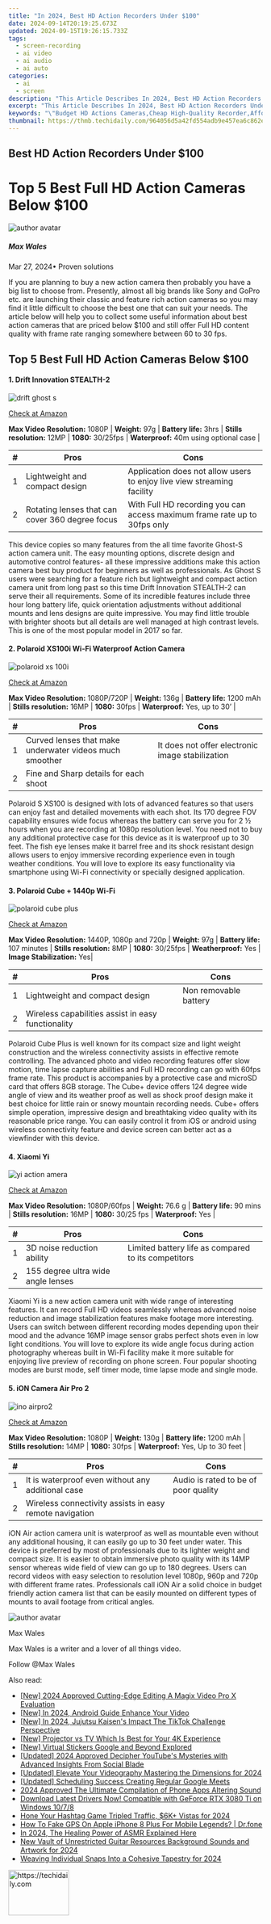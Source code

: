 ```yaml
---
title: "In 2024, Best HD Action Recorders Under $100"
date: 2024-09-14T20:19:25.673Z
updated: 2024-09-15T19:26:15.733Z
tags: 
  - screen-recording
  - ai video
  - ai audio
  - ai auto
categories: 
  - ai
  - screen
description: "This Article Describes In 2024, Best HD Action Recorders Under $100"
excerpt: "This Article Describes In 2024, Best HD Action Recorders Under $100"
keywords: "\"Budget HD Actions Cameras,Cheap High-Quality Recorder,Affordable Action Cam HD,Low-Cost Action Video HDDs,Economical Action Camera HDSLR,Inexpensive 1080P Recorders,Value-Priced Action Cameras\""
thumbnail: https://thmb.techidaily.com/964056d5a42fd554adb9e457ea6c862e5065495ad6b360af575e17501ef981e0.png
---
```


## Best HD Action Recorders Under $100

# Top 5 Best Full HD Action Cameras Below $100

![author avatar](https://images.wondershare.com/filmora/article-images/max-wales-author.jpg)

##### Max Wales

 Mar 27, 2024• Proven solutions

 If you are planning to buy a new action camera then probably you have a big list to choose from. Presently, almost all big brands like Sony and GoPro etc. are launching their classic and feature rich action cameras so you may find it little difficult to choose the best one that can suit your needs. The article below will help you to collect some useful information about best action cameras that are priced below $100 and still offer Full HD content quality with frame rate ranging somewhere between 60 to 30 fps.

## Top 5 Best Full HD Action Cameras Below $100

#### 1. Drift Innovation STEALTH-2

![drift ghost s](//images.wondershare.com/filmora/article-images/drift-innocations-ghost-s-1.jpg)

[Check at Amazon](https://www.amazon.com/gp/product/B00MCWWL0G/ref=as%5Fli%5Fqf%5Fsp%5Fasin%5Fil%5Ftl?ie=UTF8&tag=vs-flora-20&camp=1789&creative=9325&linkCode=as2&creativeASIN=B00MCWWL0G&linkId=18467dac61fdbb82717c78990474d825)

**Max Video Resolution:** 1080P | **Weight:** 97g | **Battery life:** 3hrs | **Stills resolution:** 12MP | **1080:** 30/25fps | **Waterproof:** 40m using optional case |

| # | Pros                                            | Cons                                                                      |
| - | ----------------------------------------------- | ------------------------------------------------------------------------- |
| 1 | Lightweight and compact design                  | Application does not allow users to enjoy live view streaming facility    |
| 2 | Rotating lenses that can cover 360 degree focus | With Full HD recording you can access maximum frame rate up to 30fps only |

This device copies so many features from the all time favorite Ghost-S action camera unit. The easy mounting options, discrete design and automotive control features- all these impressive additions make this action camera best buy product for beginners as well as professionals. As Ghost S users were searching for a feature rich but lightweight and compact action camera unit from long past so this time Drift Innovation STEALTH-2 can serve their all requirements. Some of its incredible features include three hour long battery life, quick orientation adjustments without additional mounts and lens designs are quite impressive. You may find little trouble with brighter shoots but all details are well managed at high contrast levels. This is one of the most popular model in 2017 so far.

#### 2. Polaroid XS100i Wi-Fi Waterproof Action Camera

![polaroid xs 100i](https://images.wondershare.com/filmora/article-images/polaroid-xs-100i-1.jpg)

[Check at Amazon](https://www.amazon.com/gp/product/B00F46UQ4K/ref=as%5Fli%5Ftl?ie=UTF8&tag=vs-flora-20&camp=1789&creative=9325&linkCode=as2&creativeASIN=B00F46UQ4K&linkId=6d1cf73dd040f47f4ac8a8a14ac9643f)

**Max Video Resolution:** 1080P/720P | **Weight:**  136g | **Battery life:**  1200 mAh | **Stills resolution:** 16MP | **1080:**  30fps | **Waterproof:** Yes, up to 30’ |

| # | Pros                                                    | Cons                                             |
| - | ------------------------------------------------------- | ------------------------------------------------ |
| 1 | Curved lenses that make underwater videos much smoother | It does not offer electronic image stabilization |
| 2 | Fine and Sharp details for each shoot                   |                                                  |

 Polaroid S XS100 is designed with lots of advanced features so that users can enjoy fast and detailed movements with each shot. Its 170 degree FOV capability ensures wide focus whereas the battery can serve you for 2 ½ hours when you are recording at 1080p resolution level. You need not to buy any additional protective case for this device as it is waterproof up to 30 feet. The fish eye lenses make it barrel free and its shock resistant design allows users to enjoy immersive recording experience even in tough weather conditions. You will love to explore its easy functionality via smartphone using Wi-Fi connectivity or specially designed application.

#### 3. Polaroid Cube + 1440p Wi-Fi

![polaroid cube plus](https://images.wondershare.com/filmora/article-images/polaroid-cube-plus.jpg)

[Check at Amazon](https://www.amazon.com/gp/product/B011OUSSL2/ref=as%5Fli%5Ftl?ie=UTF8&tag=vs-flora-20&camp=1789&creative=9325&linkCode=as2&creativeASIN=B011OUSSL2&linkId=8468cb3fa9694ab9e09d99e5f9a7587e)

**Max Video Resolution:** 1440P, 1080p and 720p | **Weight:**  97g | **Battery life:** 107 minutes | **Stills resolution:** 8MP | **1080:** 30/25fps | **Weatherproof:** Yes | **Image Stabilization:** Yes|

| # | Pros                                               | Cons                  |
| - | -------------------------------------------------- | --------------------- |
| 1 | Lightweight and compact design                     | Non removable battery |
| 2 | Wireless capabilities assist in easy functionality |                       |

 Polaroid Cube Plus is well known for its compact size and light weight construction and the wireless connectivity assists in effective remote controlling. The advanced photo and video recording features offer slow motion, time lapse capture abilities and Full HD recording can go with 60fps frame rate. This product is accompanies by a protective case and microSD card that offers 8GB storage. The Cube+ device offers 124 degree wide angle of view and its weather proof as well as shock proof design make it best choice for little rain or snowy mountain recording needs. Cube+ offers simple operation, impressive design and breathtaking video quality with its reasonable price range. You can easily control it from iOS or android using wireless connectivity feature and device screen can better act as a viewfinder with this device.

#### 4. Xiaomi Yi

![yi action amera](https://images.wondershare.com/filmora/article-images/yi-action-camera.jpg)

[Check at Amazon](https://www.amazon.com/gp/product/B01C89GCHU/ref=as%5Fli%5Ftl?ie=UTF8&tag=vs-flora-20&camp=1789&creative=9325&linkCode=as2&creativeASIN=B01C89GCHU&linkId=0fa33bbe15256887fcfa7957bd8e3a3a)

**Max Video Resolution:** 1080P/60fps | **Weight:** 76.6 g | **Battery life:** 90 mins | **Stills resolution:** 16MP | **1080:** 30/25 fps | **Waterproof:** Yes |

| # | Pros                               | Cons                                                |
| - | ---------------------------------- | --------------------------------------------------- |
| 1 | 3D noise reduction ability         | Limited battery life as compared to its competitors |
| 2 | 155 degree ultra wide angle lenses |                                                     |

 Xiaomi Yi is a new action camera unit with wide range of interesting features. It can record Full HD videos seamlessly whereas advanced noise reduction and image stabilization features make footage more interesting. Users can switch between different recording modes depending upon their mood and the advance 16MP image sensor grabs perfect shots even in low light conditions. You will love to explore its wide angle focus during action photography whereas built in Wi-Fi facility make it more suitable for enjoying live preview of recording on phone screen. Four popular shooting modes are burst mode, self timer mode, time lapse mode and single mode.

#### 5. iON Camera Air Pro 2

![ino airpro2](https://images.wondershare.com/filmora/article-images/ino-air-pro-3.jpg)

[Check at Amazon](https://www.amazon.com/gp/product/B00CKPMHSQ/ref=as%5Fli%5Fqf%5Fsp%5Fasin%5Fil%5Ftl?ie=UTF8&tag=vs-flora-20&camp=1789&creative=9325&linkCode=as2&creativeASIN=B00CKPMHSQ&linkId=10f82ce1fa07ee60640f908cfbf0d05c)

**Max Video Resolution:** 1080P | **Weight:** 130g | **Battery life:** 1200 mAh | **Stills resolution:** 14MP | **1080:** 30fps | **Waterproof:** Yes, Up to 30 feet |

| # | Pros                                                    | Cons                                 |
| - | ------------------------------------------------------- | ------------------------------------ |
| 1 | It is waterproof even without any additional case       | Audio is rated to be of poor quality |
| 2 | Wireless connectivity assists in easy remote navigation |                                      |

 iON Air action camera unit is waterproof as well as mountable even without any additional housing, it can easily go up to 30 feet under water. This device is preferred by most of professionals due to its lighter weight and compact size. It is easier to obtain immersive photo quality with its 14MP sensor whereas wide field of view can go up to 180 degrees. Users can record videos with easy selection to resolution level 1080p, 960p and 720p with different frame rates. Professionals call iON Air a solid choice in budget friendly action camera list that can be easily mounted on different types of mounts to avail footage from critical angles.

![author avatar](https://images.wondershare.com/filmora/article-images/max-wales-author.jpg)

Max Wales

Max Wales is a writer and a lover of all things video.

Follow @Max Wales


<ins class="adsbygoogle"
     style="display:block"
     data-ad-format="autorelaxed"
     data-ad-client="ca-pub-7571918770474297"
     data-ad-slot="1223367746"></ins>



<ins class="adsbygoogle"
     style="display:block"
     data-ad-client="ca-pub-7571918770474297"
     data-ad-slot="8358498916"
     data-ad-format="auto"
     data-full-width-responsive="true"></ins>


<span class="atpl-alsoreadstyle">Also read:</span>
<div><ul>
<li><a href="https://article-helps.techidaily.com/new-2024-approved-cutting-edge-editing-a-magix-video-pro-x-evaluation/"><u>[New] 2024 Approved Cutting-Edge Editing A Magix Video Pro X Evaluation</u></a></li>
<li><a href="https://article-helps.techidaily.com/new-in-2024-android-guide-enhance-your-video/"><u>[New] In 2024, Android Guide Enhance Your Video</u></a></li>
<li><a href="https://tiktok-videos.techidaily.com/new-in-2024-jujutsu-kaisens-impact-the-tiktok-challenge-perspective/"><u>[New] In 2024, Jujutsu Kaisen's Impact The TikTok Challenge Perspective</u></a></li>
<li><a href="https://article-helps.techidaily.com/new-projector-vs-tv-which-is-best-for-your-4k-experience/"><u>[New] Projector vs TV Which Is Best for Your 4K Experience</u></a></li>
<li><a href="https://article-helps.techidaily.com/new-virtual-stickers-google-and-beyond-explored/"><u>[New] Virtual Stickers Google and Beyond Explored</u></a></li>
<li><a href="https://facebook-record-videos.techidaily.com/updated-2024-approved-decipher-youtubes-mysteries-with-advanced-insights-from-social-blade/"><u>[Updated] 2024 Approved Decipher YouTube's Mysteries with Advanced Insights From Social Blade</u></a></li>
<li><a href="https://article-helps.techidaily.com/updated-elevate-your-videography-mastering-the-dimensions-for-2024/"><u>[Updated] Elevate Your Videography Mastering the Dimensions for 2024</u></a></li>
<li><a href="https://video-screen-grab.techidaily.com/updated-scheduling-success-creating-regular-google-meets/"><u>[Updated] Scheduling Success Creating Regular Google Meets</u></a></li>
<li><a href="https://screen-capture.techidaily.com/2024-approved-the-ultimate-compilation-of-phone-apps-altering-sound/"><u>2024 Approved The Ultimate Compilation of Phone Apps Altering Sound</u></a></li>
<li><a href="https://driver-download.techidaily.com/download-latest-drivers-now-compatible-with-geforce-rtx-3080-ti-on-windows-1078/"><u>Download Latest Drivers Now! Compatible with GeForce RTX 3080 Ti on Windows 10/7/8</u></a></li>
<li><a href="https://youtube-stream.techidaily.com/hone-your-hashtag-game-tripled-traffic-6kplus-vistas-for-2024/"><u>Hone Your Hashtag Game Tripled Traffic, $6K+ Vistas for 2024</u></a></li>
<li><a href="https://fake-location.techidaily.com/how-to-fake-gps-on-apple-iphone-8-plus-for-mobile-legends-drfone-by-drfone-virtual-ios/"><u>How To Fake GPS On Apple iPhone 8 Plus For Mobile Legends? | Dr.fone</u></a></li>
<li><a href="https://article-helps.techidaily.com/in-2024-the-healing-power-of-asmr-explained-here/"><u>In 2024, The Healing Power of ASMR Explained Here</u></a></li>
<li><a href="https://audio-shaping.techidaily.com/new-vault-of-unrestricted-guitar-resources-background-sounds-and-artwork-for-2024/"><u>New Vault of Unrestricted Guitar Resources Background Sounds and Artwork for 2024</u></a></li>
<li><a href="https://article-helps.techidaily.com/weaving-individual-snaps-into-a-cohesive-tapestry-for-2024/"><u>Weaving Individual Snaps Into a Cohesive Tapestry for 2024</u></a></li>
</ul></div>

<!-- affiliate ads begin -->
<a href="https://aligracehair.sjv.io/c/5597632/2135406/19272" target="_top" id="2135406">
  <img src="//a.impactradius-go.com/display-ad/19272-2135406" border="0" alt="https://techidaily.com" width="120" height="90"/>
</a>
<img height="0" width="0" src="https://aligracehair.sjv.io/i/5597632/2135406/19272" style="position:absolute;visibility:hidden;" border="0" />
<!-- affiliate ads end -->


